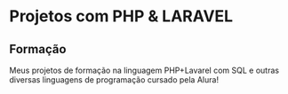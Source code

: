 <h1>Projetos com PHP & LARAVEL</h1>

<h2>Formação</h2>
<p>Meus projetos de formação na linguagem PHP+Lavarel com SQL e outras diversas linguagens de programação cursado pela Alura!</p>
